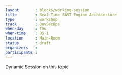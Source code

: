 ```yaml
---
layout       : blocks/working-session
title        : Real-Time SAST Engine Architecture
type         : workshop
track        : DevSecOps
when-day     : Thu
when-time    : DS-1
location     : Main-Room
status       : draft
organizers   :
participants :
---
```


Dynamic Session on this topic